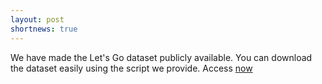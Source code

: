 ```yaml
---
layout: post
shortnews: true
---
```

We have made the Let's Go dataset publicly available. You can download the dataset easily using the script we provide. Access [now](https://dialrc.github.io/LetsGoDataset/)